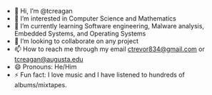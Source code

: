 - 👋 Hi, I’m @tcreagan
- 👀 I’m interested in Computer Science and Mathematics
- 🌱 I’m currently learning Software engineering, Malware analysis, Embedded Systems, and Operating Systems
- 💞️ I’m looking to collaborate on any project
- 📫 How to reach me through my email ctrevor834@gmail.com or tcreagan@augusta.edu
- 😄 Pronouns: He/Him
- ⚡ Fun fact: I love music and I have listened to hundreds of albums/mixtapes.

<!---
tcreagan/tcreagan is a ✨ special ✨ repository because its `README.md` (this file) appears on your GitHub profile.
You can click the Preview link to take a look at your changes.
--->

